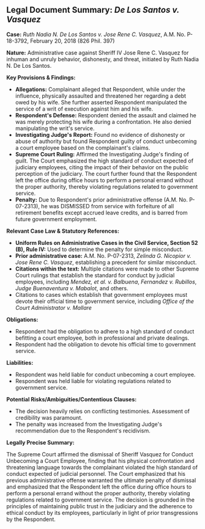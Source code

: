 ## Legal Document Summary: *De Los Santos v. Vasquez*

**Case:** *Ruth Nadia N. De Los Santos v. Jose Rene C. Vasquez*, A.M. No. P-18-3792, February 20, 2018 (826 Phil. 397)

**Nature:** Administrative case against Sheriff IV Jose Rene C. Vasquez for inhuman and unruly behavior, dishonesty, and threat, initiated by Ruth Nadia N. De Los Santos.

**Key Provisions & Findings:**

*   **Allegations:** Complainant alleged that Respondent, while under the influence, physically assaulted and threatened her regarding a debt owed by his wife. She further asserted Respondent manipulated the service of a writ of execution against him and his wife.
*   **Respondent's Defense:** Respondent denied the assault and claimed he was merely protecting his wife during a confrontation. He also denied manipulating the writ's service.
*   **Investigating Judge's Report:** Found no evidence of dishonesty or abuse of authority but found Respondent guilty of conduct unbecoming a court employee based on the complainant's claims.
*   **Supreme Court Ruling:** Affirmed the Investigating Judge's finding of guilt. The Court emphasized the high standard of conduct expected of judiciary employees, citing the impact of their behavior on the public perception of the judiciary. The court further found that the Respondent left the office during office hours to perform a personal errand without the proper authority, thereby violating regulations related to government service.
*   **Penalty:** Due to Respondent's prior administrative offense (A.M. No. P-07-2313), he was DISMISSED from service with forfeiture of all retirement benefits except accrued leave credits, and is barred from future government employment.

**Relevant Case Law & Statutory References:**

*   **Uniform Rules on Administrative Cases in the Civil Service, Section 52 (B), Rule IV:** Used to determine the penalty for simple misconduct.
*   **Prior administrative case:** A.M. No. P-07-2313, *Zelinda G. Nicopior v. Jose Rene C. Vasquez*, establishing a precedent for similar misconduct.
*   **Citations within the text:** Multiple citations were made to other Supreme Court rulings that establish the standard for conduct by judicial employees, including *Mendez, et al. v. Balbuena*, *Fernandez v. Rubillos*, *Judge Buenaventura v. Mabalot*, and others.
*   Citations to cases which establish that government employees must devote their official time to government service, including *Office of the Court Administrator v. Mallare*

**Obligations:**

*   Respondent had the obligation to adhere to a high standard of conduct befitting a court employee, both in professional and private dealings.
*   Respondent had the obligation to devote his official time to government service.

**Liabilities:**

*   Respondent was held liable for conduct unbecoming a court employee.
*   Respondent was held liable for violating regulations related to government service.

**Potential Risks/Ambiguities/Contentious Clauses:**

*   The decision heavily relies on conflicting testimonies. Assessment of credibility was paramount.
*   The penalty was increased from the Investigating Judge's recommendation due to the Respondent's recidivism.

**Legally Precise Summary:**

The Supreme Court affirmed the dismissal of Sheriff Vasquez for Conduct Unbecoming a Court Employee, finding that his physical confrontation and threatening language towards the complainant violated the high standard of conduct expected of judicial personnel. The Court emphasized that his previous administrative offense warranted the ultimate penalty of dismissal and emphasized that the Respondent left the office during office hours to perform a personal errand without the proper authority, thereby violating regulations related to government service. The decision is grounded in the principles of maintaining public trust in the judiciary and the adherence to ethical conduct by its employees, particularly in light of prior transgressions by the Respondent.
